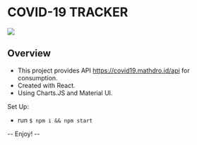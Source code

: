 # COVID-19 TRACKER

![](http://g.recordit.co/u7LN2bMss1.gif)

## Overview
- This project provides API https://covid19.mathdro.id/api for consumption.
- Created with React.
- Using Charts.JS and Material UI.

Set Up:
- run `$ npm i && npm start`  

-- Enjoy! --


